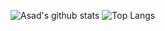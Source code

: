 ![Asad's github stats](https://github-readme-stats.vercel.app/api?username=Composera&show_icons=true&theme=tokyonight&count_private=true)
![Top Langs](https://github-readme-stats.vercel.app/api/top-langs/?username=Composera&theme=algolia&layout=compact&langs_count=10&hide=Jupyter%20Notebook&bg_color=30,e96443,904e95&title_color=fff&text_color=fff)
